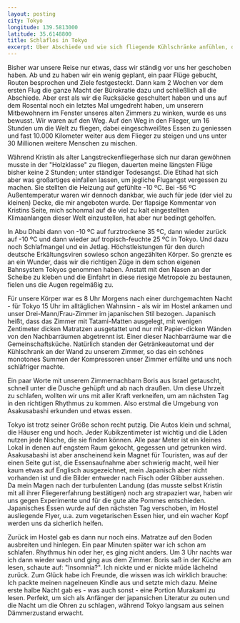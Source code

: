```yaml
---
layout: posting
city: Tokyo
longitude: 139.5813000
latitude: 35.6148800
title: Schlaflos in Tokyo
excerpt: Über Abschiede und wie sich fliegende Kühlschränke anfühlen, die Suche nach unserer ersten Bleibe und nach etwas japanischem zu essen, als auch der erste verlorene Kampf gegen den Jetlag.
---
```


Bisher war unsere Reise nur etwas, dass wir ständig vor uns her geschoben haben. Ab und zu haben wir ein wenig geplant, ein paar Flüge gebucht, Routen besprochen und Ziele festgesteckt. Dann kam 2 Wochen vor dem ersten Flug die ganze Macht der Bürokratie dazu und schließlich all die Abschiede. Aber erst als wir die Rucksäcke geschultert haben und uns auf dem Rosental noch ein letztes Mal umgedreht haben, um unserern Mitbewohnern im Fenster unseres alten Zimmers zu winken, wurde es uns bewusst. Wir waren auf den Weg. Auf den Weg in den Flieger, um 16 Stunden um die Welt zu fliegen, dabei eingeschweißtes Essen zu geniessen und fast 10.000 Kilometer weiter aus dem Flieger zu steigen und uns unter 30 Millionen weitere Menschen zu mischen. 

Während Kristin als alter Langstreckenfliegerhase sich nur daran gewöhnen musste in der "Holzklasse" zu fliegen, dauerten meine längsten Flüge bisher keine 2 Stunden; unter ständiger Todesangst. Die Etihad hat sich aber was großartiges einfallen lassen, um jegliche Flugangst vergessen zu machen. Sie stellten die Heizung auf gefühlte -10 ºC. Bei -56 ºC Außentemperatur waren wir dennoch dankbar, wie auch für jede (der viel zu kleinen) Decke, die mir angeboten wurde. Der flapsige Kommentar von Kristins Seite, mich schonmal auf die viel zu kalt eingestellten Klimaanlangen dieser Welt einzustellen, hat aber nur bedingt geholfen. 

In Abu Dhabi dann von -10 ºC auf furztrockene 35 ºC, dann wieder zurück auf -10 ºC und dann wieder auf tropisch-feuchte 25 ºC in Tokyo. Und dazu noch Schlafmangel und ein Jetlag. Höchstleistungen für den durch deutsche Erkältungsviren sowieso schon angezählten Körper. So grenzte es an ein Wunder, dass wir die richtigen Züge in dem schon eigenen Bahnsystem Tokyos genommen haben. Anstatt mit den Nasen an der Scheibe zu kleben und die Einfahrt in diese riesige Metropole zu bestaunen, fielen uns die Augen regelmäßig zu. 

Für unsere Körper war es 8 Uhr Morgens nach einer durchgemachten Nacht - für Tokyo 15 Uhr im alltäglichen Wahnsinn - als wir im Hostel ankamen und unser Drei-Mann/Frau-Zimmer im japanischen Stil bezogen. Japanisch heißt, dass das Zimmer mit Tatami-Matten ausgelegt, mit wenigen Zentimeter dicken Matratzen ausgetattet und nur mit Papier-dicken Wänden von den Nachbarräumen abgetrennt ist. Einer dieser Nachbarräume war die Gemeinschaftsküche. Natürlich standen der Getränkeautomat und der Kühlschrank an der Wand zu unserem Zimmer, so das ein schönes monotones Summen der Kompressoren unser Zimmer erfüllte und uns noch schläfriger machte.

<!-- images -->

Ein paar Worte mit unserem Zimmernachbarn Boris aus Israel getauscht, schnell unter die Dusche gehüpft und ab nach draußen.  Um diese Uhrzeit zu schlafen, wollten wir uns mit aller Kraft verkneifen, um am nächsten Tag in den richtigen Rhythmus zu kommen. Also erstmal die Umgebung von Asakusabashi erkunden und etwas essen. 

Tokyo ist trotz seiner Größe schon recht putzig. Die Autos klein und schmal, die Häuser eng und hoch. Jeder Kubikzentimeter ist wichtig und die Läden nutzen jede Nische, die sie finden können. Alle paar Meter ist ein kleines Lokal in denen auf engstem Raum gekocht, gegessen und getrunken wird. Asakusabashi ist aber anscheinend kein Magnet für Touristen, was auf der einen Seite gut ist, die Essensaufnahme aber schwierig macht, weil hier kaum etwas auf Englisch ausgezeichnet, mein Japanisch aber nicht vorhanden ist und die Bilder entweder nach Fisch oder Glibber aussehen. Da mein Magen nach der turbulenten Landung (das musste selbst Kristin mit all ihrer Fliegererfahrung bestätigen) noch arg strapaziert war, haben wir uns gegen Experimente und für die gute alte Pommes entschieden. Japanisches Essen wurde auf den nächsten Tag verschoben, im Hostel ausliegende Flyer, u.a. zum vegetarischen Essen hier, und ein wacher Kopf werden uns da sicherlich helfen.

Zurück im Hostel gab es dann nur noch eins. Matratze auf den Boden ausbreiten und hinlegen. Ein paar Minuten später war ich schon am schlafen. Rhythmus hin oder her, es ging nicht anders. Um 3 Uhr nachts war ich dann wieder wach und ging aus dem Zimmer. Boris saß in der Küche am lesen, schaute auf: "Insomnia?". Ich nickte und er nickte müde lächelnd zurück. Zum Glück habe ich Freunde, die wissen was ich wirklich brauche: Ich packte meinen nagelneuen Kindle aus und setzte mich dazu. Meine erste halbe Nacht gab es - was auch sonst - eine Portion Murakami zu lesen. Perfekt, um sich als Anfänger der japansichen Literatur zu outen und die Nacht um die Ohren zu schlagen, während Tokyo langsam aus seinen Dämmerzustand erwacht.
